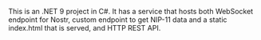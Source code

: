 This is an .NET 9 project in C#. It has a service that hosts both WebSocket endpoint for Nostr, custom endpoint to get NIP-11 data and a static index.html that is served, and HTTP REST API.

